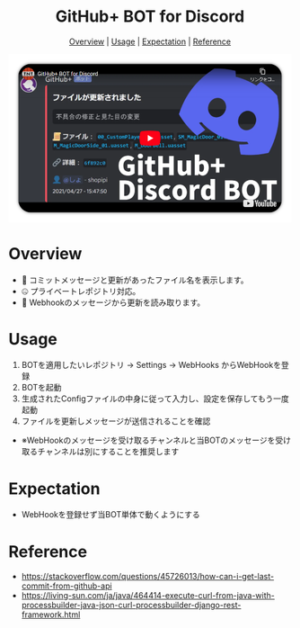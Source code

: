 <h1 align="center">GitHub+ BOT for Discord</h1>

<p align="center">
  <a href="#overview">Overview</a> |
  <a href="#usage">Usage</a> |
  <a href="#expectation">Expectation</a> |
  <a href="#reference">Reference</a>
</p>

<p align="center">
  <a href="https://youtu.be/mqTgTnvjC1c">
  <img align="center" src="YouTube.png" >
  </a>
</p>

<!-- <p align="center">
  <img alt="Screenshot" src="GitHubPlus_Overview.png">
</p> -->

# Overview
- 💬 コミットメッセージと更新があったファイル名を表示します。
- 🤐 プライベートレポジトリ対応。
- 🤖 Webhookのメッセージから更新を読み取ります。

# Usage
1. BOTを適用したいレポジトリ -> Settings -> WebHooks からWebHookを登録
2. BOTを起動
3. 生成されたConfigファイルの中身に従って入力し、設定を保存してもう一度起動
4. ファイルを更新しメッセージが送信されることを確認
- ※WebHookのメッセージを受け取るチャンネルと当BOTのメッセージを受け取るチャンネルは別にすることを推奨します

# Expectation
- WebHookを登録せず当BOT単体で動くようにする

# Reference
- https://stackoverflow.com/questions/45726013/how-can-i-get-last-commit-from-github-api
- https://living-sun.com/ja/java/464414-execute-curl-from-java-with-processbuilder-java-json-curl-processbuilder-django-rest-framework.html
